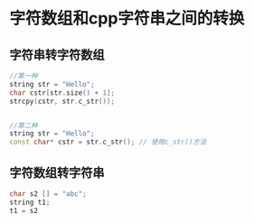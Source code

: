 # 字符数组和cpp字符串之间的转换

## 字符串转字符数组
```cpp
//第一种
string str = "Hello";
char cstr[str.size() + 1]; 
strcpy(cstr, str.c_str()); 


//第二种
string str = "Hello";
const char* cstr = str.c_str(); // 使用c_str()方法
```

## 字符数组转字符串
```cpp
char s2 [] = "abc";
string t1;
t1 = s2
```